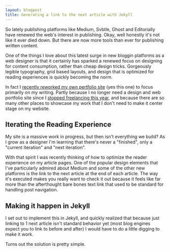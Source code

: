 ```yaml
---
layout: blogpost
title: Generating a link to the next article with Jekyll
---
```


So lately publishing platforms like Medium, Svbtle, Ghost and Editorially have renewed the web's interest in publishing. Okay, well honestly it's not like it ever died down. But there are now more tools than ever for publishing written content.

One of the things I love about this latest surge in new bloggin platforms as a web designer is that it certainly has sparked a renewed focus on designing for content consumption, rather than cheap design tricks. Gorgeously legible typography, grid based layouts, and design that is optimized for reading experiences is quickly becoming the norm.

In fact I [recently reworked my own pertfolio site](#) (yes this one) to focus primarily on my writing. Partly because I no longer need a design and web portfolio site since I [stopped freelancing this year](#), and because there are so many other places to showcase my work that I don't need to make it center stage on my website.

## Iterating the Reading Experience

My site is a massive work in progress, but then isn't everything we build? As I grow as a designer I'm learning that there's never a "finished", only a "current iteration" and "next iteration".

With that spirit I was recently thinking of how to optimize the reader experience on my article pages. One of the popular design elements that I've particularly admired about Medium and some of the other new platforms is the link to the next article at the end of each article. The way it's executed makes you really want to check it out because it feels like far more than the afterthought bare bones text link that used to be standard for handling post navigation.

## Making it happen in Jekyll

I set out to implement this in Jekyll, and quickly realized that because just linking to 1 next article isn't standard behavior yet (most blog engines expect you to link to before and after) I would have to do a little digging to make it work.

Turns out the solution is pretty simple.